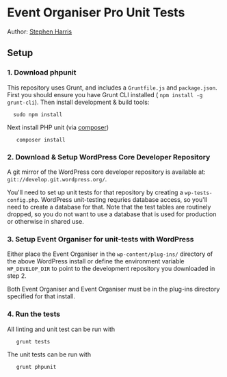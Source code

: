 # Event Organiser Pro Unit Tests

Author: [Stephen Harris](http://www.github.com/stephenharris)


## Setup

### 1. Download phpunit
This repository uses Grunt, and includes a `Gruntfile.js` and `package.json`. First you should ensure you have Grunt CLI installed ( `npm install -g grunt-cli`). Then install development & build tools:

      sudo npm install

Next install PHP unit (via [composer](https://github.com/composer/composer))

       composer install


### 2. Download & Setup WordPress Core Developer Repository
A git mirror of the WordPress core developer repository is available at: `git://develop.git.wordpress.org/`.

You'll need to set up unit tests for that repository by creating a `wp-tests-config.php`. WordPress unit-testing requries database access, so you'll need to create a database for that. Note that the test tables are routinely dropped, so you do not want to use a database that is used for production or otherwise in shared use.


### 3. Setup Event Organiser for unit-tests with WordPress
Either place the Event Organiser in the `wp-content/plug-ins/` directory of the above WordPress install or define the environment variable `WP_DEVELOP_DIR` to point to the development repository you downloaded in step 2.

Both Event Organiser and Event Organiser must be in the plug-ins directory specified for that install.


### 4. Run the tests
All linting and unit test can be run with

       grunt tests

The unit tests can be run with

       grunt phpunit
